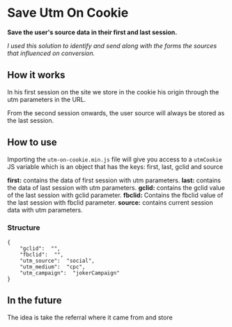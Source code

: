 # Save Utm On Cookie

**Save the user's source data in their first and last session.**

*I used this solution to identify and send along with the forms the sources that influenced on conversion.*

## How it works

In his first session on the site we store in the cookie his origin through the utm parameters in the URL.

From the second session onwards, the user source will always be stored as the last session.

## How to use
Importing the `utm-on-cookie.min.js` file will give you access to a `utmCookie` JS variable which is an object that has the keys: first, last, gclid and source

**first:** contains the data of first session with utm parameters.
**last:** contains the data of last session with utm parameters.
**gclid:** contains the gclid value of the last session with gclid parameter.
**fbclid:** Contains the fbclid value of the last session with fbclid parameter.
**source:** contains current session data with utm parameters.

### Structure

    {
	    "gclid":  "",
	    "fbclid":  "",
	    "utm_source":  "social",
	    "utm_medium":  "cpc",
	    "utm_campaign":  "jokerCampaign"
    }


## In the future
The idea is take the referral where it came from and store
